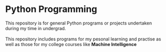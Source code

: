<h1>Python Programming</h1>

This repository is for general Python programs or projects undertaken during my time in undergrad.
<br>
<br>
This repository includes programs for my pesonal learning and practise as well as those for my college courses like **Machine Intelligence**
